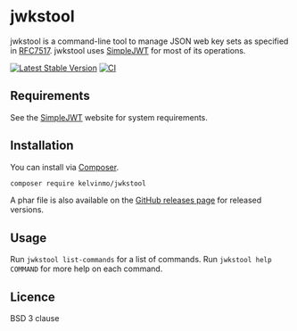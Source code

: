 # jwkstool

jwkstool is a command-line tool to manage JSON web key sets
as specified in [RFC7517](http://tools.ietf.org/html/rfc7517).
jwkstool uses [SimpleJWT] for most of its operations.

[![Latest Stable Version](https://poser.pugx.org/kelvinmo/jwkstool/v/stable)](https://packagist.org/packages/kelvinmo/jwkstool)
[![CI](https://github.com/kelvinmo/jwkstool/workflows/CI/badge.svg)](https://github.com/kelvinmo/jwkstool/actions?query=workflow%3ACI)

## Requirements

See the [SimpleJWT] website for system requirements.

## Installation

You can install via [Composer](http://getcomposer.org/).

```sh
composer require kelvinmo/jwkstool
```

A phar file is also available on the [GitHub releases page](https://github.com/kelvinmo/jwkstool/releases)
for released versions.

## Usage

Run `jwkstool list-commands` for a list of commands.  Run
`jwkstool help COMMAND` for more help on each command.

## Licence

BSD 3 clause

[SimpleJWT]: https://github.com/kelvinmo/simplejwt